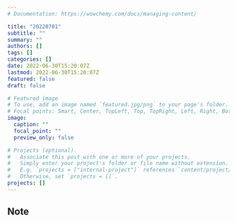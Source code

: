 ```yaml
---
# Documentation: https://wowchemy.com/docs/managing-content/

title: "20220701"
subtitle: ""
summary: ""
authors: []
tags: []
categories: []
date: 2022-06-30T15:20:07Z
lastmod: 2022-06-30T15:20:07Z
featured: false
draft: false

# Featured image
# To use, add an image named `featured.jpg/png` to your page's folder.
# Focal points: Smart, Center, TopLeft, Top, TopRight, Left, Right, BottomLeft, Bottom, BottomRight.
image:
  caption: ""
  focal_point: ""
  preview_only: false

# Projects (optional).
#   Associate this post with one or more of your projects.
#   Simply enter your project's folder or file name without extension.
#   E.g. `projects = ["internal-project"]` references `content/project/deep-learning/index.md`.
#   Otherwise, set `projects = []`.
projects: []
---
```


## Note

